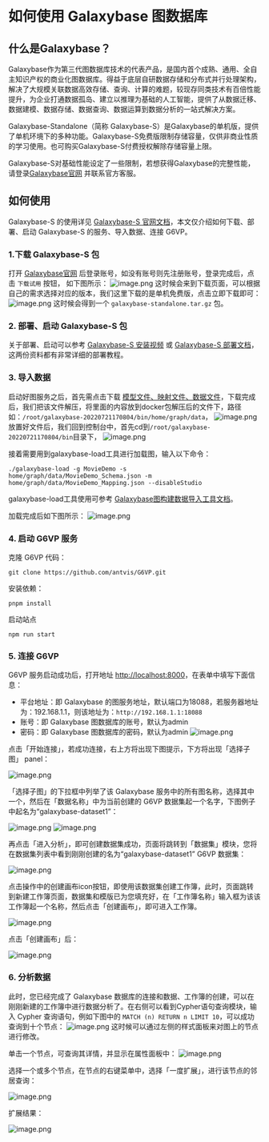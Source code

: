# 如何使用 Galaxybase 图数据库

## 什么是Galaxybase？

Galaxybase作为第三代图数据库技术的代表产品，是国内首个成熟、通用、全自主知识产权的商业化图数据库。得益于底层自研数据存储和分布式并行处理架构，解决了大规模关联数据高效存储、查询、计算的难题，较现存同类技术有百倍性能提升，为企业打通数据孤岛、建立以推理为基础的人工智能，提供了从数据迁移、数据建模、数据存储、数据查询、数据运算到数据分析的一站式解决方案。

Galaxybase-Standalone（简称 Galaxybase-S）是Galaxybase的单机版，提供了单机环境下的多种功能。Galaxybase-S免费版限制存储容量，仅供非商业性质的学习使用。也可购买Galaxybase-S付费授权解除存储容量上限。

Galaxybase-S对基础性能设定了一些限制，若想获得Galaxybase的完整性能，请登录[Galaxybase官网](https://www.galaxybase.com) 并联系官方客服。

## 如何使用

Galaxybase-S 的使用详见 [Galaxybase-S 官网文档](https://www.galaxybase.com/document?file=v3.4.1%2Fstandalone-doc)，本文仅介绍如何下载、部署、启动 Galaxybase-S 的服务、导入数据、连接 G6VP。

### 1.下载 Galaxybase-S 包

打开 [Galaxybase官网](https://www.galaxybase.com/) 后登录账号，如没有账号则先注册账号，登录完成后，点击 `下载试用` 按钮， 如下图所示：
![image.png](./docs/img1.png)
这时候会来到下载页面，可以根据自己的需求选择对应的版本，我们这里下载的是单机免费版，点击立即下载即可：
![image.png](./docs/img2.png)
这时候会得到一个 `galaxybase-standalone.tar.gz` 包。

### 2. 部署、启动 Galaxybase-S 包

关于部署、启动可以参考 [Galaxybase-S 安装视频](https://www.bilibili.com/video/BV1iY4y1F7Hn/) 或 [Galaxybase-S 部署文档](https://www.galaxybase.com/document?file=v3.4.1%2Fstandalone-doc&docid=26)，这两份资料都有非常详细的部署教程。

### 3. 导入数据

启动好图服务之后，首先需点击下载 [模型文件、映射文件、数据文件](https://galaxybase.com/public/download/MovieDemo.zip)，下载完成后，我们把该文件解压，将里面的内容放到docker包解压后的文件下，路径如：`/root/galaxybase-20220721170804/bin/home/graph/data`，
![image.png](./docs/img15.png)
放置好文件后，我们回到控制台中，首先cd到`/root/galaxybase-20220721170804/bin`目录下，
![image.png](./docs/img16.png)

接着需要用到galaxybase-load工具进行加载图，输入以下命令：

```
./galaxybase-load -g MovieDemo -s home/graph/data/MovieDemo_Schema.json -m home/graph/data/MovieDemo_Mapping.json --disableStudio
```

galaxybase-load工具使用可参考 [Galaxybase图构建数据导入工具文档](https://galaxybase.com/document?file=v3.4.1%2Fstandalone-doc&docid=76)。

加载完成后如下图所示：
![image.png](./docs/img17.jpg)




### 4. 启动 G6VP 服务

克隆 G6VP 代码：

```
git clone https://github.com/antvis/G6VP.git
```

安装依赖：

```
pnpm install
```

启动站点
```
npm run start
```

### 5. 连接 G6VP

G6VP 服务启动成功后，打开地址 [http://localhost:8000](http://localhost:8000)，在表单中填写下面信息：

- 平台地址：即 Galaxybase 的图服务地址，默认端口为18088，若服务器地址为：192.168.1.1，则该地址为：`http://192.168.1.1:18088`
- 账号：即 Galaxybase 图数据库的账号，默认为admin
- 密码：即 Galaxybase 图数据库的密码，默认为admin
![image.png](./docs/img3.png)

点击「开始连接」，若成功连接，右上方将出现下图提示，下方将出现「选择子图」 panel：

![image.png](./docs/img4.png)

「选择子图」的下拉框中列举了该 Galaxybase 服务中的所有图名称，选择其中一个，然后在「数据名称」中为当前创建的 G6VP 数据集起一个名字，下图例子中起名为“galaxybase-dataset1”：

![image.png](./docs/img5.jpg)
![image.png](./docs/img6.png)

再点击「进入分析」，即可创建数据集成功，页面将跳转到「数据集」模块，您将在数据集列表中看到刚刚创建的名为“galaxybase-dataset1” G6VP 数据集：

![image.png](./docs/img7.jpg)

点击操作中的创建画布icon按钮，即使用该数据集创建工作簿，此时，页面跳转到新建工作簿页面，数据集和模版已为您填充好，在「工作簿名称」输入框为该该工作簿起一个名称，然后点击「创建画布」，即可进入工作簿。

![image.png](./docs/img8.png)

点击「创建画布」后：

![image.png](./docs/img9.png)

### 6. 分析数据

此时，您已经完成了 Galaxybase 数据库的连接和数据、工作簿的创建，可以在刚刚新建的工作簿中进行数据分析了。在右侧可以看到Cypher语句查询模块，输入 Cypher 查询语句，例如下图中的 `MATCH (n) RETURN n LIMIT 10`，可以成功查询到十个节点：
![image.png](./docs/img11.png)
这时候可以通过左侧的样式面板来对图上的节点进行修改。

单击一个节点，可查询其详情，并显示在属性面板中：
![image.png](./docs/img12.png)

选择一个或多个节点，在节点的右键菜单中，选择「一度扩展」，进行该节点的邻居查询：

![image.png](./docs/img13.jpg)

扩展结果：

![image.png](./docs/img14.jpg)